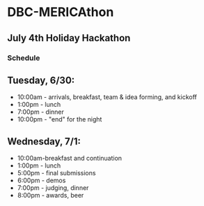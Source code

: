 # DBC-MERICAthon

## July 4th Holiday Hackathon

### Schedule

## Tuesday, 6/30:

* 10:00am - arrivals, breakfast, team & idea forming, and kickoff
* 1:00pm - lunch
* 7:00pm - dinner
* 10:00pm - "end" for the night

## Wednesday, 7/1:

* 10:00am-breakfast and continuation
* 1:00pm - lunch
* 5:00pm - final submissions
* 6:00pm - demos
* 7:00pm - judging, dinner
* 8:00pm - awards, beer

